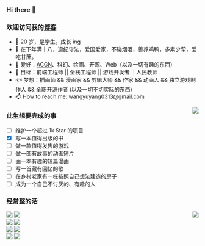### Hi there 👋

### 欢迎访问我的[博客](https://littlefish.love)

- 👻 20 岁，是学生。成长 ing
- 🐣 在下年满十八，遵纪守法，爱国爱家，不碰烟酒，善养鸡鸭，多素少荤，爱吃甘蔗。
- 💖 爱好：[ACGN](https://baike.baidu.com/item/ACGN)、科幻、绘画、开源、Web（以及一切有趣的东西）
- 🎉 目标：前端工程师 || 全栈工程师 || 游戏开发者 || 人民教师
- 🐟 梦想：插画师 && 漫画家 && 剪辑大师 && 作家 && 动画人 && 独立游戏制作人 && 全职开源作者 (以及一切不切实际的东西)
- 📫 How to reach me: wangyuyang0313@gmail.com

<img align="right" src="https://github-readme-stats.vercel.app/api?username=gitjohnnycake&show_icons=true&theme=material-palenight" />

### 此生想要完成的事
* [ ] 维护一个超过 1k Star 的项目
* [X] 写一本值得出版的书
* [ ] 做一款值得发售的游戏
* [ ] 做一部有故事的动画短片
* [ ] 画一本有趣的短篇漫画
* [ ] 写一首藏有回忆的歌
* [ ] 在乡村老家有一栋按照自己想法建造的房子
* [ ] 成为一个自己不讨厌的、有趣的人

### 经常整的活

<img align="right" src="https://github-readme-stats.vercel.app/api/top-langs/?username=gitjohnnycake&layout=compact" />

![](https://img.shields.io/badge/Vue.js-blueviolet?style=for-the-badge&logo=Vue.js)
![](https://img.shields.io/badge/JavaScript-blue?style=for-the-badge&logo=JavaScript)</br>
![](https://img.shields.io/badge/Node.js-afb4db?style=for-the-badge&logo=node.js)
![](https://img.shields.io/badge/Golang-aa363d?style=for-the-badge&logo=Go)</br>
![](https://img.shields.io/badge/Steam-171a21?style=for-the-badge&logo=steam&logoColor=ffffff)
![](https://img.shields.io/badge/postman-472d56?style=for-the-badge&logo=Postman)</br>
![](https://img.shields.io/badge/react-aa2116?style=for-the-badge&logo=react)
![](https://img.shields.io/badge/linux-281f1d?style=for-the-badge&logo=linux)
